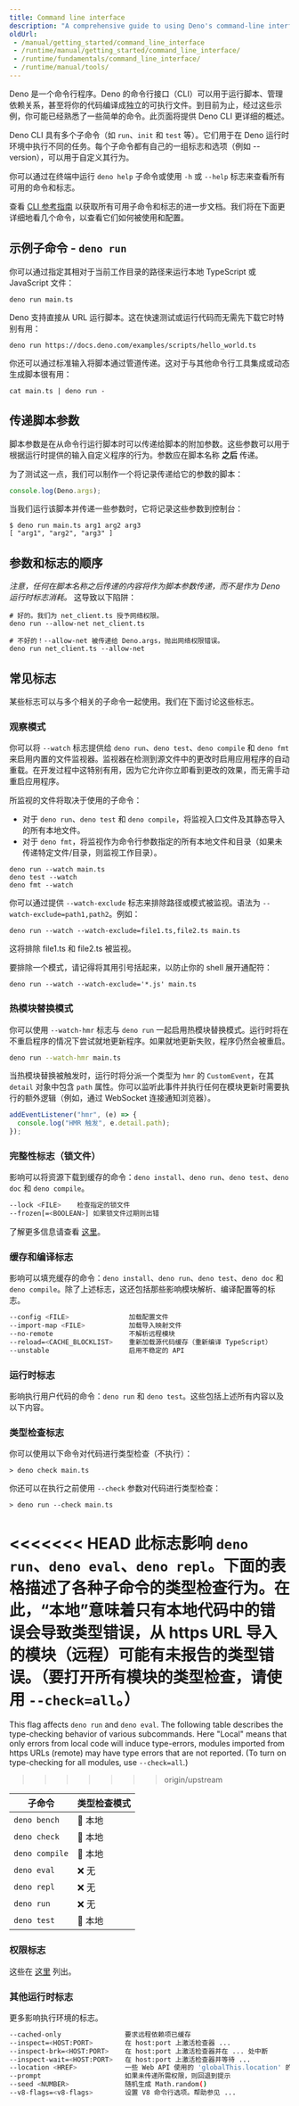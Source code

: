 ```yaml
---
title: Command line interface
description: "A comprehensive guide to using Deno's command-line interface (CLI). Learn about running scripts, managing permissions, using watch mode, and configuring Deno's runtime behavior through command-line flags and options."
oldUrl:
 - /manual/getting_started/command_line_interface
 - /runtime/manual/getting_started/command_line_interface/
 - /runtime/fundamentals/command_line_interface/
 - /runtime/manual/tools/
---
```


Deno 是一个命令行程序。Deno 的命令行接口（CLI）可以用于运行脚本、管理依赖关系，甚至将你的代码编译成独立的可执行文件。到目前为止，经过这些示例，你可能已经熟悉了一些简单的命令。此页面将提供 Deno CLI 更详细的概述。

Deno CLI 具有多个子命令（如 `run`、`init` 和 `test` 等）。它们用于在 Deno 运行时环境中执行不同的任务。每个子命令都有自己的一组标志和选项（例如 --version），可以用于自定义其行为。

你可以通过在终端中运行 `deno help` 子命令或使用 `-h` 或 `--help` 标志来查看所有可用的命令和标志。

查看 [CLI 参考指南](/runtime/reference/cli/) 以获取所有可用子命令和标志的进一步文档。我们将在下面更详细地看几个命令，以查看它们如何被使用和配置。

## 示例子命令 - `deno run`

你可以通过指定其相对于当前工作目录的路径来运行本地 TypeScript 或 JavaScript 文件：

```shell
deno run main.ts
```

Deno 支持直接从 URL 运行脚本。这在快速测试或运行代码而无需先下载它时特别有用：

```shell
deno run https://docs.deno.com/examples/scripts/hello_world.ts
```

你还可以通过标准输入将脚本通过管道传递。这对于与其他命令行工具集成或动态生成脚本很有用：

```shell
cat main.ts | deno run -
```

## 传递脚本参数

脚本参数是在从命令行运行脚本时可以传递给脚本的附加参数。这些参数可以用于根据运行时提供的输入自定义程序的行为。参数应在脚本名称 **之后** 传递。

为了测试这一点，我们可以制作一个将记录传递给它的参数的脚本：

```ts title="main.ts"
console.log(Deno.args);
```

当我们运行该脚本并传递一些参数时，它将记录这些参数到控制台：

```shell
$ deno run main.ts arg1 arg2 arg3
[ "arg1", "arg2", "arg3" ]
```

## 参数和标志的顺序

_注意，任何在脚本名称之后传递的内容将作为脚本参数传递，而不是作为 Deno 运行时标志消耗。_ 这导致以下陷阱：

```shell
# 好的。我们为 net_client.ts 授予网络权限。
deno run --allow-net net_client.ts

# 不好的！--allow-net 被传递给 Deno.args，抛出网络权限错误。
deno run net_client.ts --allow-net
```

## 常见标志

某些标志可以与多个相关的子命令一起使用。我们在下面讨论这些标志。

### 观察模式

你可以将 `--watch` 标志提供给 `deno run`、`deno test`、`deno compile` 和 `deno fmt` 来启用内置的文件监视器。监视器在检测到源文件中的更改时启用应用程序的自动重载。在开发过程中这特别有用，因为它允许你立即看到更改的效果，而无需手动重启应用程序。

所监视的文件将取决于使用的子命令：

- 对于 `deno run`、`deno test` 和 `deno compile`，将监视入口文件及其静态导入的所有本地文件。
- 对于 `deno fmt`，将监视作为命令行参数指定的所有本地文件和目录（如果未传递特定文件/目录，则监视工作目录）。

```shell
deno run --watch main.ts
deno test --watch
deno fmt --watch
```

你可以通过提供 `--watch-exclude` 标志来排除路径或模式被监视。语法为 `--watch-exclude=path1,path2`。例如：

```shell
deno run --watch --watch-exclude=file1.ts,file2.ts main.ts
```

这将排除 file1.ts 和 file2.ts 被监视。

要排除一个模式，请记得将其用引号括起来，以防止你的 shell 展开通配符：

```shell
deno run --watch --watch-exclude='*.js' main.ts
```

### 热模块替换模式

你可以使用 `--watch-hmr` 标志与 `deno run` 一起启用热模块替换模式。运行时将在不重启程序的情况下尝试就地更新程序。如果就地更新失败，程序仍然会被重启。

```sh
deno run --watch-hmr main.ts
```

当热模块替换被触发时，运行时将分派一个类型为 `hmr` 的 `CustomEvent`，在其 `detail` 对象中包含 `path` 属性。你可以监听此事件并执行任何在模块更新时需要执行的额外逻辑（例如，通过 WebSocket 连接通知浏览器）。

```ts
addEventListener("hmr", (e) => {
  console.log("HMR 触发", e.detail.path);
});
```

### 完整性标志（锁文件）

影响可以将资源下载到缓存的命令：`deno install`、`deno run`、`deno test`、`deno doc` 和 `deno compile`。

```sh
--lock <FILE>    检查指定的锁文件
--frozen[=<BOOLEAN>] 如果锁文件过期则出错
```

了解更多信息请查看
[这里](/runtime/fundamentals/modules/#integrity-checking-and-lock-files)。

### 缓存和编译标志

影响可以填充缓存的命令：`deno install`、`deno run`、`deno test`、`deno doc` 和 `deno compile`。除了上述标志，这还包括那些影响模块解析、编译配置等的标志。

```sh
--config <FILE>               加载配置文件
--import-map <FILE>           加载导入映射文件
--no-remote                   不解析远程模块
--reload=<CACHE_BLOCKLIST>    重新加载源代码缓存（重新编译 TypeScript）
--unstable                    启用不稳定的 API
```

### 运行时标志

影响执行用户代码的命令：`deno run` 和 `deno test`。这些包括上述所有内容以及以下内容。

### 类型检查标志

你可以使用以下命令对代码进行类型检查（不执行）：

```shell
> deno check main.ts
```

你还可以在执行之前使用 `--check` 参数对代码进行类型检查：

```shell
> deno run --check main.ts
```

<<<<<<< HEAD
此标志影响 `deno run`、`deno eval`、`deno repl`。下面的表格描述了各种子命令的类型检查行为。在此，“本地”意味着只有本地代码中的错误会导致类型错误，从 https URL 导入的模块（远程）可能有未报告的类型错误。（要打开所有模块的类型检查，请使用 `--check=all`。）
=======
This flag affects `deno run` and `deno eval`. The following table describes the
type-checking behavior of various subcommands. Here "Local" means that only
errors from local code will induce type-errors, modules imported from https URLs
(remote) may have type errors that are not reported. (To turn on type-checking
for all modules, use `--check=all`.)
>>>>>>> origin/upstream

| 子命令         | 类型检查模式 |
| -------------- | ------------------ |
| `deno bench`   | 📁 本地           |
| `deno check`   | 📁 本地           |
| `deno compile` | 📁 本地           |
| `deno eval`    | ❌ 无            |
| `deno repl`    | ❌ 无            |
| `deno run`     | ❌ 无            |
| `deno test`    | 📁 本地           |

### 权限标志

这些在 [这里](/runtime/fundamentals/security/) 列出。

### 其他运行时标志

更多影响执行环境的标志。

```sh
--cached-only                要求远程依赖项已缓存
--inspect=<HOST:PORT>        在 host:port 上激活检查器 ...
--inspect-brk=<HOST:PORT>    在 host:port 上激活检查器并在 ... 处中断
--inspect-wait=<HOST:PORT>   在 host:port 上激活检查器并等待 ...
--location <HREF>            一些 Web API 使用的 'globalThis.location' 的值
--prompt                     如果未传递所需权限，则回退到提示
--seed <NUMBER>              随机生成 Math.random()
--v8-flags=<v8-flags>        设置 V8 命令行选项。帮助参见 ...
```